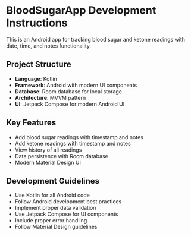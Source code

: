 <!-- Use this file to provide workspace-specific custom instructions to Copilot. For more details, visit https://code.visualstudio.com/docs/copilot/copilot-customization#_use-a-githubcopilotinstructionsmd-file -->

# BloodSugarApp Development Instructions

This is an Android app for tracking blood sugar and ketone readings with date, time, and notes functionality.

## Project Structure
- **Language**: Kotlin
- **Framework**: Android with modern UI components
- **Database**: Room database for local storage
- **Architecture**: MVVM pattern
- **UI**: Jetpack Compose for modern Android UI

## Key Features
- Add blood sugar readings with timestamp and notes
- Add ketone readings with timestamp and notes
- View history of all readings
- Data persistence with Room database
- Modern Material Design UI

## Development Guidelines
- Use Kotlin for all Android code
- Follow Android development best practices
- Implement proper data validation
- Use Jetpack Compose for UI components
- Include proper error handling
- Follow Material Design guidelines